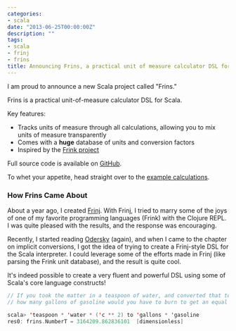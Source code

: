 ```yaml
---
categories:
- scala
date: "2013-06-25T00:00:00Z"
description: ""
tags:
- scala
- frinj
- frins
title: Announcing Frins, a practical unit of measure calculator DSL for Scala
---
```


I am proud to announce a new Scala project called "Frins."

Frins is a practical unit-of-measure calculator DSL for Scala.

Key features:

* Tracks units of measure through all calculations, allowing you to mix units of measure transparently
* Comes with a **huge** database of units and conversion factors
* Inspired by the [Frink project](http://futureboy.us/frinkdocs/)

Full source code is available on [GitHub](https://github.com/martintrojer/frins).

To whet your appetite, head straight over to the [example calculations](https://github.com/martintrojer/frins/blob/master/src/main/scala/frins/ExampleCalculations.scala).

### How Frins Came About

About a year ago, I created [Frinj](https://github.com/martintrojer/frinj). With Frinj, I tried to marry some of the joys of one of my favorite programming languages (Frink) with the Clojure REPL. I was quite pleased with the results, and the response was encouraging.

Recently, I started reading [Odersky](http://www.amazon.co.uk/Programming-In-Scala-2nd-Edition/dp/0981531644) (again), and when I came to the chapter on implicit conversions, I got the idea of trying to create a Frinj-style DSL for the Scala interpreter. I could leverage some of the efforts made in Frinj (like parsing the Frink unit database), and the result is quite cool.

It's indeed possible to create a very fluent and powerful DSL using some of Scala's core language constructs!

```scala
// If you took the matter in a teaspoon of water, and converted that to energy,
// how many gallons of gasoline would you have to burn to get an equal amount of energy?

scala> 'teaspoon * 'water * ('c ** 2) to 'gallons * 'gasoline
res0: frins.NumberT = 3164209.862836101  [dimensionless]
```
